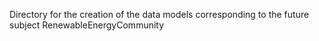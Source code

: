 Directory for the creation of the data models corresponding to the future subject RenewableEnergyCommunity 
